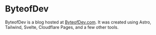 # ByteofDev

ByteofDev is a blog hosted at [ByteofDev.com](https://byteofdev.com). It was created using Astro, Tailwind, Svelte, Cloudflare Pages, and a few other tools.
